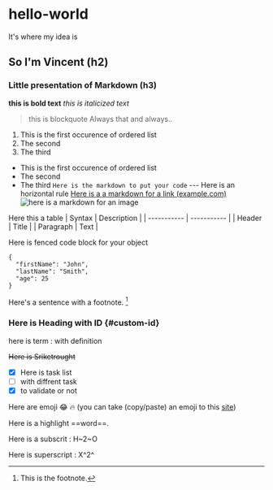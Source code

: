 # hello-world
It's where my idea is
## So I'm Vincent (h2)
### Little presentation of Markdown (h3)
**this is bold text**
*this is italicized text*
> this is blockquote
> Always that
> and always..
1. This is the first occurence of ordered list
2. The second
3. The third
- This is the first occurence of ordered list
- The second
- The third
` Here is the markdown to put your code `
--- Here is an horizontal rule
[Here is a a markdown for a link (example.com)](https://www.example.com)
![here is a markdown for an image](image.jpg)

Here this a table
| Syntax | Description |
| ----------- | ----------- |
| Header | Title |
| Paragraph | Text |

Here is fenced code block for your object
```
{
  "firstName": "John",
  "lastName": "Smith",
  "age": 25
}
```
Here's a sentence with a footnote. [^1]

[^1]: This is the footnote.

### Here is Heading with ID {#custom-id}

here is term
: with definition

~~Here is Sriketrought~~

- [x] Here is task list
- [ ] with diffrent task
- [x] to validate or not

Here are emoji :joy: :fire: (you can take (copy/paste) an emoji to this [site](https://emojipedia.org/))

Here is a highlight ==word==.

Here is a subscrit : H~2~O

Here is superscript : X^2^
